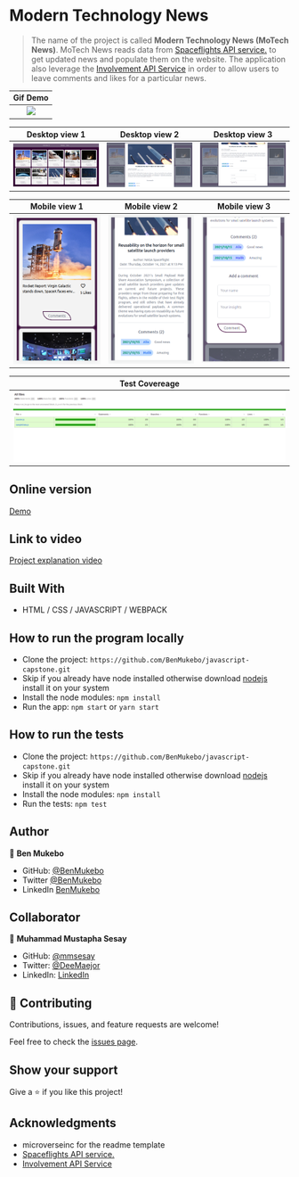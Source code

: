 # Modern Technology News

> The name of the project is called **Modern Technology News (MoTech News)**. MoTech News reads data from [Spaceflights API service.](https://api.spaceflightnewsapi.net/v3/documentation#) to get updated news and populate them on the website. The application also leverage the [Involvement API Service](https://www.notion.so/microverse/Involvement-API-869e60b5ad104603aa6db59e08150270) in order to allow users to leave comments and likes for a particular news.

Gif Demo                                                                                                                                 |
:---------------------------------------------------------------------------------------------------------------------------------------:|
![](./src/assets/images/web-based-api.gif)                                                                                               |

Desktop view 1                               |Desktop view 2                               |Desktop view 3                               |
:-------------------------------------------:|:-------------------------------------------:|:-------------------------------------------:|
![](./src/assets/images/img1.png)            |![](./src/assets/images/img2.png)            |![](./src/assets/images/img3.png)            |

Mobile view 1                                |Mobile view 2                                |Mobile view 3                                |
:-------------------------------------------:|:-------------------------------------------:|:-------------------------------------------:|
![](./src/assets/images/img4.png)            |![](./src/assets/images/img5.png)            |![](./src/assets/images/img6.png)            |


Test Covereage                                                                                                                           |
:---------------------------------------------------------------------------------------------------------------------------------------:|
![](./src/assets/images/test-coverage.png)                                                                                               |

## Online version
[Demo](https://benmukebo.github.io/javascript-capstone/)

## Link to video
[Project explanation video](https://drive.google.com/file/d/1KPlcbsX3nQ8DPLIQ3ErletsJrqsyMWIF/view?usp=sharing)

## Built With

- HTML / CSS / JAVASCRIPT / WEBPACK

## How to run the program locally
- Clone the project: ```https://github.com/BenMukebo/javascript-capstone.git```
- Skip if you already have node installed otherwise download [nodejs](https://nodejs.org/en/download/) install it on your system
- Install the node modules: ```npm install```
- Run the app: ```npm start``` or ```yarn start```

## How to run the tests
- Clone the project: ```https://github.com/BenMukebo/javascript-capstone.git```
- Skip if you already have node installed otherwise download [nodejs](https://nodejs.org/en/download/) install it on your system
- Install the node modules: ```npm install```
- Run the tests: ```npm test```

## Author

👤 **Ben Mukebo**

- GitHub: [@BenMukebo](https://github.com/BenMukebo)
- Twitter [@BenMukebo](https://twitter.com/BenMukebo)
- LinkedIn [BenMukebo](https://www.linkedin.com/in/kasongo-mukebo-ben-591720205/)

## Collaborator

👤 **Muhammad Mustapha Sesay**

- GitHub: [@mmsesay](https://github.com/mmsesay)
- Twitter: [@DeeMaejor](https://twitter.com/DeeMaejor)
- LinkedIn: [LinkedIn](https://linkedin.com/in/muhammad-m-sesay)

## 🤝 Contributing

Contributions, issues, and feature requests are welcome!

Feel free to check the [issues page](../../issues/).

## Show your support

Give a ⭐️ if you like this project!

## Acknowledgments
- microverseinc for the readme template
- [Spaceflights API service.](https://api.spaceflightnewsapi.net/v3/documentation#)
- [Involvement API Service](https://www.notion.so/microverse/Involvement-API-869e60b5ad104603aa6db59e08150270)
